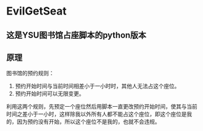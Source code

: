 # EvilGetSeat  
## 这是YSU图书馆占座脚本的python版本  
## 原理  

图书馆的预约规则：

1.  预约开始时间与当前时间相差小于一小时时，其他人无法占这个座位。
2.  预约开始时间可以无限变更。

利用这两个规则，先预定一个座位然后用脚本一直更改预约开始时间，使其与当前时间之差小于一小时，这样除我以外所有人都不能占这个座位，即这个座位是我的，因为预约没有开始，所以这个座位不是我的，也就不会违规。
